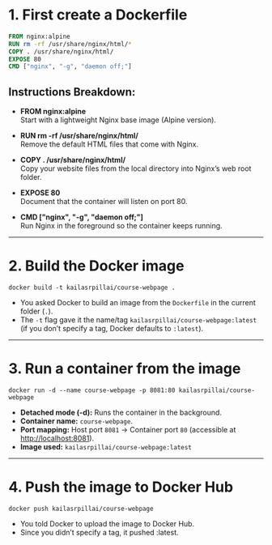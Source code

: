 # 1. First create a Dockerfile

```dockerfile
FROM nginx:alpine
RUN rm -rf /usr/share/nginx/html/*
COPY . /usr/share/nginx/html/
EXPOSE 80
CMD ["nginx", "-g", "daemon off;"]

```
## **Instructions Breakdown:**

- **FROM nginx:alpine**  
  Start with a lightweight Nginx base image (Alpine version).

- **RUN rm -rf /usr/share/nginx/html/**  
  Remove the default HTML files that come with Nginx.

- **COPY . /usr/share/nginx/html/**  
  Copy your website files from the local directory into Nginx’s web root folder.

- **EXPOSE 80**  
  Document that the container will listen on port 80.

- **CMD ["nginx", "-g", "daemon off;"]**  
  Run Nginx in the foreground so the container keeps running.

---

# 2. Build the Docker image

```
docker build -t kailasrpillai/course-webpage .

```
- You asked Docker to build an image from the `Dockerfile` in the current folder (`.`).  
- The `-t` flag gave it the name/tag `kailasrpillai/course-webpage:latest` (if you don’t specify a tag, Docker defaults to `:latest`).  

---

# 3. Run a container from the image

```
docker run -d --name course-webpage -p 8081:80 kailasrpillai/course-webpage

```

- **Detached mode (-d):** Runs the container in the background.  
- **Container name:** `course-webpage`.  
- **Port mapping:** Host port `8081` → Container port `80` (accessible at [http://localhost:8081](http://localhost:8081)).  
- **Image used:** `kailasrpillai/course-webpage:latest`

---

# 4. Push the image to Docker Hub

```
docker push kailasrpillai/course-webpage

```
- You told Docker to upload the image to Docker Hub.
- Since you didn’t specify a tag, it pushed :latest.






